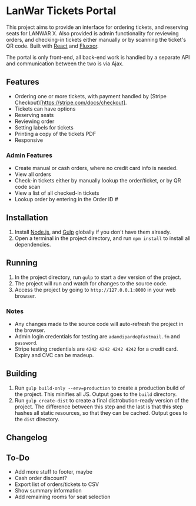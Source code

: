 # LanWar Tickets Portal

This project aims to provide an interface for ordering tickets, and reserving seats for LANWAR X. Also provided is admin functionality for reviewing orders, and checking-in tickets either manually or by scanning the ticket's QR code. Built with [React](http://facebook.github.io/react/) and [Fluxxor](http://fluxxor.com).

The portal is only front-end, all back-end work is handled by a separate API and communication between the two is via Ajax.

## Features

* Ordering one or more tickets, with payment handled by (Stripe Checkout)[https://stripe.com/docs/checkout].
* Tickets can have options
* Reserving seats
* Reviewing order
* Setting labels for tickets
* Printing a copy of the tickets PDF
* Responsive

### Admin Features

* Create manual or cash orders, where no credit card info is needed.
* View all orders
* Check-in tickets either by manually lookup the order/ticket, or by QR code scan
* View a list of all checked-in tickets
* Lookup order by entering in the Order ID #

## Installation

1. Install [Node.js](nodejs.org), and [Gulp](http://gulpjs.com/) globally if you don't have them already.
2. Open a terminal in the project directory, and run `npm install` to install all dependencies.

## Running

1. In the project directory, run `gulp` to start a dev version of the project.
2. The project will run and watch for changes to the source code.
3. Access the project by going to `http://127.0.0.1:8000` in your web browser.

### Notes

* Any changes made to the source code will auto-refresh the project in the browser.
* Admin login credentials for testing are `adamdipardo@fastmail.fm` and `password`.
* Stripe testing credentials are `4242 4242 4242 4242` for a credit card. Expiry and CVC can be madeup.

## Building

1. Run `gulp build-only --env=production` to create a production build of the project. This minifies all JS. Output goes to the `build` directory.
2. Run `gulp create-dist` to create a final distrobution-ready version of the project. The difference between this step and the last is that this step hashes all static resources, so that they can be cached. Output goes to the `dist` directory.

## Changelog

## To-Do

* Add more stuff to footer, maybe
* Cash order discount?
* Export list of orders/tickets to CSV
* Show summary information
* Add remaining rooms for seat selection